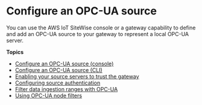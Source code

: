 # Configure an OPC\-UA source<a name="configure-opcua-source"></a>

You can use the AWS IoT SiteWise console or a gateway capability to define and add an OPC\-UA source to your gateway to represent a local OPC\-UA server\.

**Topics**
+ [Configure an OPC\-UA source \(console\)](config-opcua-source-console.md)
+ [Configure an OPC\-UA source \(CLI\)](configure-opc-ua-source-cli.md)
+ [Enabling your source servers to trust the gateway](enable-source-trust.md)
+ [Configuring source authentication](configure-source-authentication.md)
+ [Filter data ingestion ranges with OPC\-UA](opcua-data-acquisition.md)
+ [Using OPC\-UA node filters](opc-ua-node-filters.md)